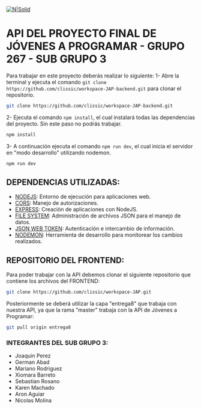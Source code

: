 [![N|Solid](https://jovenesaprogramar.edu.uy/storage/app/media/logo-jap-2022.svg)](https://jovenesaprogramar.edu.uy/)

# API DEL PROYECTO FINAL DE JÓVENES A PROGRAMAR - GRUPO 267 - SUB GRUPO 3

Para trabajar en este proyecto deberás realizar lo siguiente:
1- Abre la terminal y ejecuta el comando `git clone https://github.com/clissic/workspace-JAP-backend.git` para clonar el repositorio.

```sh
git clone https://github.com/clissic/workspace-JAP-backend.git
```

2- Ejecuta el comando `npm install`, el cual instalará todas las dependencias del proyecto. Sin este paso no podrás trabajar.

```sh
npm install
```

3- A continuación ejecuta el comando `npm run dev`, el cual inicia el servidor en "modo desarrollo" utilizando nodemon.

```sh
npm run dev
```

## DEPENDENCIAS UTILIZADAS:

- [NODEJS](https://nodejs.org/en): Entorno de ejecución para aplicaciones web.
- [CORS](https://developer.mozilla.org/es/docs/Web/HTTP/CORS): Manejo de autorizaciones.
- [EXPRESS](https://expressjs.com/es/): Creación de aplicaciones con NodeJS.
- [FILE SYSTEM](https://nodejs.org/api/fs.html): Administración de archivos JSON para el manejo de datos.
- [JSON WEB TOKEN](https://jwt.io/): Autenticación e intercambio de información.
- [NODEMON](https://www.npmjs.com/package/nodemon): Herramienta de desarrollo para monitorear los cambios realizados.

## REPOSITORIO DEL FRONTEND:

Para poder trabajar con la API debemos clonar el siguiente repositorio que contiene los archivos del FRONTEND:

```sh
git clone https://github.com/clissic/workspace-JAP.git
```

Posteriormente se deberá utilizar la capa "entrega8" que trabaja con nuestra API, ya que la rama "master" trabaja con la API de Jóvenes a Programar:

```sh
git pull origin entrega8
```

### INTEGRANTES DEL SUB GRUPO 3:

- Joaquin Perez
- German Abad
- Mariano Rodriguez
- Xiomara Barreto
- Sebastian Rosano
- Karen Machado
- Aron Aguiar
- Nicolas Molina